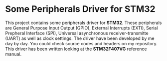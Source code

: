 # Some  Peripherals Driver for STM32

This project contains some peripherals driver for **STM32**. These peripherals are General Purpose Input Output (GPIO), External Interrupts (EXTI), Serial Prepheral Interface (SPI), Universal asynchronous receiver-transmitte (UART) as well as clock settings. The driver have been developed by me day by day. You could check source codes and headers on my repository. This driver has been written looking at the **STM32F407VG** reference manual.
